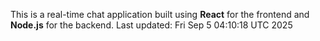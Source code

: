 This is a real-time chat application built using **React** for the frontend and **Node.js** for the backend.
Last updated: Fri Sep  5 04:10:18 UTC 2025
